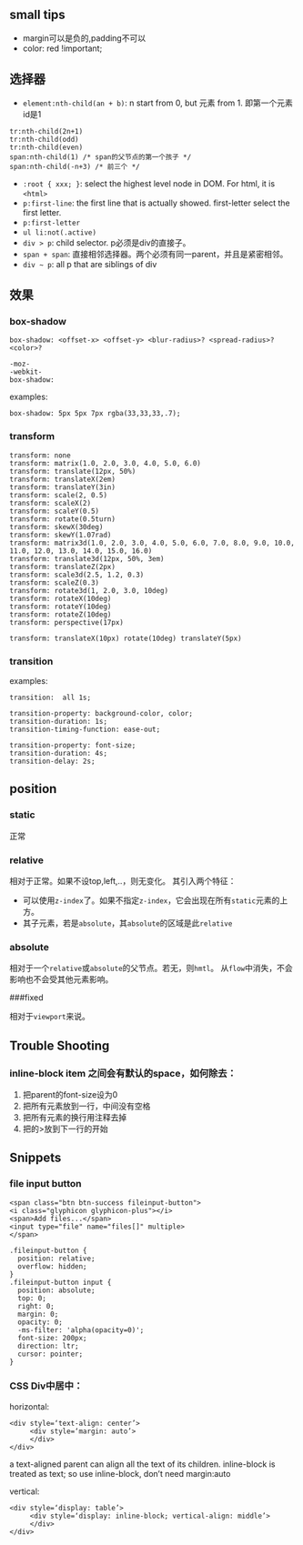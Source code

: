 
## small tips

* margin可以是负的,padding不可以
* color: red !important;

## 选择器

* `element:nth-child(an + b)`: n start from 0, but 元素 from 1. 即第一个元素id是1

```
tr:nth-child(2n+1)
tr:nth-child(odd)
tr:nth-child(even)
span:nth-child(1) /* span的父节点的第一个孩子 */
span:nth-child(-n+3) /* 前三个 */
```

* `:root { xxx; }`: select the highest level node in DOM. For html, it is `<html>`
* `p:first-line`: the first line that is actually showed. first-letter select the first letter.
* `p:first-letter`
* `ul li:not(.active)`
* `div > p`: child selector. p必须是div的直接子。
* `span + span`: 直接相邻选择器。两个必须有同一parent，并且是紧密相邻。
* `div ~ p`: all p that are siblings of div


## 效果

### box-shadow

```
box-shadow: <offset-x> <offset-y> <blur-radius>? <spread-radius>? <color>?
```

```
-moz-
-webkit-
box-shadow:
```

examples:

```
box-shadow: 5px 5px 7px rgba(33,33,33,.7);
```

### transform

```
transform: none
transform: matrix(1.0, 2.0, 3.0, 4.0, 5.0, 6.0)
transform: translate(12px, 50%)
transform: translateX(2em)
transform: translateY(3in)
transform: scale(2, 0.5)
transform: scaleX(2)
transform: scaleY(0.5)
transform: rotate(0.5turn)
transform: skewX(30deg)
transform: skewY(1.07rad)
transform: matrix3d(1.0, 2.0, 3.0, 4.0, 5.0, 6.0, 7.0, 8.0, 9.0, 10.0, 11.0, 12.0, 13.0, 14.0, 15.0, 16.0)
transform: translate3d(12px, 50%, 3em)
transform: translateZ(2px)
transform: scale3d(2.5, 1.2, 0.3)
transform: scaleZ(0.3)
transform: rotate3d(1, 2.0, 3.0, 10deg)
transform: rotateX(10deg)
transform: rotateY(10deg)
transform: rotateZ(10deg)
transform: perspective(17px)

transform: translateX(10px) rotate(10deg) translateY(5px)
```

### transition

examples:

```
transition:  all 1s;
```

```
transition-property: background-color, color;
transition-duration: 1s;
transition-timing-function: ease-out;
```

```
transition-property: font-size;
transition-duration: 4s;
transition-delay: 2s;
```

## position

### static

正常

### relative

相对于正常。如果不设top,left,..，则无变化。
其引入两个特征：

* 可以使用`z-index`了。如果不指定`z-index`，它会出现在所有`static`元素的上方。
* 其子元素，若是`absolute`，其`absolute`的区域是此`relative`

### absolute

相对于一个`relative`或`absolute`的父节点。若无，则`hmtl`。
从`flow`中消失，不会影响也不会受其他元素影响。

###fixed

相对于`viewport`来说。

## Trouble Shooting

### inline-block item 之间会有默认的space，如何除去：

1. 把parent的font-size设为0
2. 把所有元素放到一行，中间没有空格
3. 把所有元素的换行用注释去掉
4. 把</div>的>放到下一行的开始

## Snippets

### file input button

```
<span class="btn btn-success fileinput-button">
<i class="glyphicon glyphicon-plus"></i>
<span>Add files...</span>
<input type="file" name="files[]" multiple>
</span>
```

```
.fileinput-button {
  position: relative;
  overflow: hidden;
}
.fileinput-button input {
  position: absolute;
  top: 0;
  right: 0;
  margin: 0;
  opacity: 0;
  -ms-filter: 'alpha(opacity=0)';
  font-size: 200px;
  direction: ltr;
  cursor: pointer;
}
```

### CSS Div中居中：

horizontal:

```
<div style=‘text-align: center’>
     <div style=‘margin: auto’>
     </div>
</div>
```

a text-aligned parent can align all the text of its children.
inline-block is treated as text; so use inline-block, don’t need margin:auto

vertical:

```
<div style=‘display: table’>
     <div style=‘display: inline-block; vertical-align: middle’>
     </div>
</div>
```
